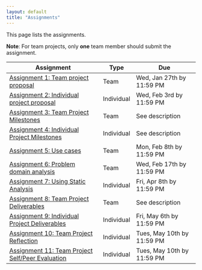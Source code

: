```yaml
---
layout: default
title: "Assignments"
---
```


This page lists the assignments.

**Note**: For team projects, only **one** team member should submit the assignment.

Assignment | Type | Due
---------- | ---- | ---
[Assignment 1: Team project proposal](assign01.html) | Team | Wed, Jan 27th by 11:59 PM
[Assignment 2: Individual project proposal](assign02.html) | Individual | Wed, Feb 3rd by 11:59 PM
[Assignment 3: Team Project Milestones](assign03.html) | Team | See description
[Assignment 4: Individual Project Milestones](assign04.html) | Individual | See description
[Assignment 5: Use cases](assign05.html) | Team | Mon, Feb 8th by 11:59 PM
[Assignment 6: Problem domain analysis](assign06.html) | Team | Wed, Feb 17th by 11:59 PM
[Assignment 7: Using Static Analysis](assign07.html) | Individual | Fri, Apr 8th by 11:59 PM
[Assignment 8: Team Project Deliverables](assign08.html) | Team | See description
[Assignment 9: Individual Project Deliverables](assign09.html) | Individual | Fri, May 6th by 11:59 PM
[Assignment 10: Team Project Reflection](assign10.html) | Individual | Tues, May 10th by 11:59 PM
[Assignment 11: Team Project Self/Peer Evaluation](assign11.html) | Individual | Tues, May 10th by 11:59 PM
